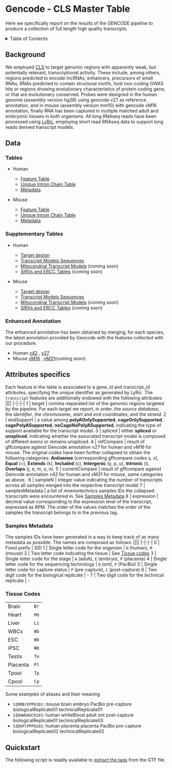 # Gencode - CLS Master Table
Here we specifically report on the results of the GENCODE pipeline to produce a collection of full length high quality transcripts. 

<!-- TABLE OF CONTENTS -->
<details>
  <summary>Table of Contents</summary>
  <ul>
    <li><a href="#background">Background</a></li>
    <li><a href="#data">Data</a>
      <ul>
        <li><a href="#tables">Tables</a></li>
        <li><a href="#supplementary-data">Supplementary Data</a></li>
        <li><a href="#enhanced-annotation">Enhanced Annotation</a></li>
      </ul>
    </li>
    <li><a href="#attributes-specifics">Attributes specifics</a>
      <ul>
        <li><a href="#samples-metadata">Samples Metadata</a></li>
        <li><a href="#tissue-codes">Tissue Codes</a></li>
      </ul>
    </li>
    <li><a href="#quickstart">Quickstart</a></il>
  </ul>
</details>

## Background
We employed [CLS](https://link.springer.com/protocol/10.1007/978-1-0716-1158-6_9) to target genomic regions with apparently weak, but potentially relevant, transcriptional activity. These include, among others, regions predicted to encode lncRNAs, enhancers, precursors of small RNAs, RNAs predicted to contain structural motifs, host non-coding GWAS hits or regions showing evolutionary characteristics of protein coding gene, or that are evolutionary conserved. Probes were designed in the human genome (assembly version hg38) using gencode v27 as reference annotation, and in mouse (assembly version mm10) with gencode vM16 annotation, finally RNA has been captured in multiple matched adult and embryonic tissues in both organisms. All long RNAseq reads have been processed using [LyRic](https://github.com/guigolab/LyRic), employing short read RNAseq data to support long reads derived transcript models.

## Data
### Tables

- Human
  - [Feature Table](https://github.com/guigolab/gencode-cls-master-table/releases/latest/download/Hv3_masterTable.gtf.gz)
  - [Unique Intron Chain Table](https://github.com/guigolab/gencode-cls-master-table/releases/latest/download/Hv3_splicedmasterTable_ICs.gtf.gz)
  - [Metadata](https://github.com/guigolab/gencode-cls-master-table/releases/latest/download/Hv3_metadata.tsv.gz)
  
- Mouse
  - [Feature Table](https://github.com/guigolab/gencode-cls-master-table/releases/latest/download/Mv2_masterTable.gtf.gz)
  - [Unique Intron Chain Table](https://github.com/guigolab/gencode-cls-master-table/releases/latest/download/Mv2_splicedmasterTable_ICs.gtf.gz)
  - [Metadata](https://github.com/guigolab/gencode-cls-master-table/releases/latest/download/Mv2_metadata.tsv.gz)

### Supplementary Tables

- Human
  - [Target design]()
  - [Transcript Models Sequences](https://github.com/guigolab/gencode-cls-master-table/releases/download/Supplementary/Hv3_masterTable.fa.gz)
  - [Mitocondrial Transcript Models]() (coming soon)
  - [SIRVs and ERCC Tables]() (coming soon)
  
- Mouse
  - [Target design]()
  - [Transcript Models Sequences](https://github.com/guigolab/gencode-cls-master-table/releases/download/Supplementary/Mv2_masterTable.fa.gz)
  - [Mitocondrial Transcript Models]() (coming soon)
  - [SIRVs and ERCC Tables]() (coming soon)

### Enhanced Annotation
The enhanced annotation has been obtained by merging, for each species, the latest annotation provided by Gencode with the features collected with our procedure.

- Human [v42](https://github.com/guigolab/gencode-cls-master-table/releases/download/EnhancedAnnotation/Hv3_enhancedCLS3+gencodev42.loci.refmerged.gff.gz) , [v27](https://github.com/guigolab/gencode-cls-master-table/releases/download/EnhancedAnnotation/Hv3_enhancedCLS3+gencodev27.loci.refmerged.gff.gz)
- Mouse [vM16](https://github.com/guigolab/gencode-cls-master-table/releases/download/EnhancedAnnotation/Mv2_enhancedCLS3+gencodevM16.loci.refmerged.gff.gz) , [vM31]()(coming soon)

## Attributes specifics
Each feature in the table is associated to a gene_id and transcript_id attributes, specifying the unique identifier as generated by LyRic.
The `transcript` features are additionally endowed with the following attributes:
||||
|-|-|-|
1 | target | comma-separated list of the genomic regions targeted by the pipeline. For each target we report, in order, the *source database*, the *identifier*, the *chromosome*, *start* and *end* coordinates, and the *strand*.
2 | endSupport | a value among **polyAOnlySupported**, **cageOnlySupported**, **cagePolyASupported**, **noCageNoPolyASupported**, indicating the type of support available for the transcript model.
3 | spliced | either **spliced** or **unspliced**, indicating whether the associated transcript model is composed of different exons or remains unspliced.
4 | refCompare | result of gffcompare against Gencode annotation *v27* for human and *vM16* for mouse. The original codes have been further collapsed to obtain the following categories: **Antisense** (corresponding gffcompare codes s, x), **Equal** (=), **Extends** (k), **Included** (c), **Intergenic** (y, p, u), **Intronic** (i), **Overlaps** (j, e, m, o, n).
5 | currentCompare | result of gffcompare against Gencode annotation *v42* for human and *vM31* for mouse, same categories as above. 
6 | sampleN | integer value indicating the number of transcripts across all samples merged into the respective transcript model
7 | samplesMetadata | a list of mnemotechnics samples IDs the collapsed transcripts were encountered in. See [Samples Metadata](#samples-metadata)
8 | expression | decimal value corresponding to the expression level of the transcript, expressed as RPM. The order of the values matches the order of the samples the transcript belongs to in the previous tag.

### Samples Metadata
The samples IDs have been generated in a way to keep track of as many metadata as possible. The names are composed as follows:
||||
|-|-|-|
0 | Fixed prefix | SID
1 | Single letter code for the organism | `H` (human), `M` (mouse)
2 | Two letter code indicating the tissue | See [Tissue codes](#tissue-codes)
3 | Single letter code for the stage | `A` (adult), `E` (embryo), `P` (placenta)
4 | Single letter code for the sequencing technology | `O` (ont), `P` (PacBio)
5 | Single letter code for capture status | `P` (pre-capture), `C` (post-capture)
6 | Two digit code for the biological replicate | - 
7 | Two digit code for the technical replicate | - 

### Tissue Codes
|||
|-|-|
Brain | `Br`
Heart | `He`
Liver | `Li`
WBCs | `Wb`
ESC | `Wb`
iPSC | `Wb`
Testis | `Te`
Placenta | `Pl`
Tpool | `Tp`
Cpool | `Cp`

Some examples of aliases and their meaning
 * `SIDMBrEPP0101`: mouse brain embryo PacBio pre-capture biologicalReplicate01 technicalReplicate01
 * `SIDHWbAOC0103`: human whiteBlood adult ont post-capture biologicalReplicate01 technicalReplicate03
 * `SIDHPlPPP0202`: human placenta placenta PacBio pre-capture biologicalReplicate02 technicalReplicate02


## Quickstart
The following script is readily available to [extract the tags](https://github.com/abreschi/utils/blob/master/extract.gtf.tags.sh) from the GTF file.
